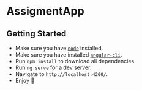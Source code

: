 # AssigmentApp

## Getting Started

- Make sure you have [`node`](https://nodejs.org/en/download/package-manager) installed.
- Make sure you have installed [`angular-cli`](https://v17.angular.io/cli).
- Run `npm install` to download all dependencies.
- Run `ng serve` for a dev server.
- Navigate to `http://localhost:4200/`. 
- Enjoy 🎊
